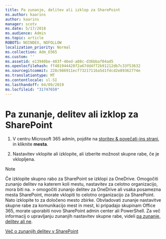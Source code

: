 ```yaml
---
title: Pa zunanje, delitev ali izklop za SharePoint
ms.author: kaarins
author: kaarins
manager: scotv
ms.date: 5/17/2018
ms.audience: Admin
ms.topic: article
ROBOTS: NOINDEX, NOFOLLOW
localization_priority: Normal
ms.collection: Adm_O365
ms.custom: ''
ms.assetid: e13940be-483f-46ed-a88c-d36bbaf04ad5
ms.openlocfilehash: ff481944428f2a67dd4f72b91212db7c33f53632
ms.sourcegitcommit: 228c986911ecf73217116a5d1fdcd2e89362774e
ms.translationtype: MT
ms.contentlocale: sl-SI
ms.lasthandoff: 04/09/2019
ms.locfileid: "31747650"
---
```

# <a name="turn-external-sharing-on-or-off-for-sharepoint"></a>Pa zunanje, delitev ali izklop za SharePoint

1. V centru Microsoft 365 admin, pojdite na [storitev &amp; povečati-ins strani](https://portal.office.com/adminportal/home#/Settings/ServicesAndAddIns), in kliknite **mesta**.
    
2. Nastavitev vklopite ali izklopite, ali izberite možnost skupne rabe, če je vklopljena.
    
> [!NOTE]
> Če izklopite skupno rabo za SharePoint se izklopi za OneDrive. Omogočiti zunanjo delitev na katerem koli mestu, nastavitev za celotno organizacijo, mora biti na. > omogočiti zunanjo delitev za OneDrive ali vsaka posamezna mesta SharePoint, morate vklopiti to celotno organizacijo za SharePoint. Nato izklopite to za določeno mesto zbirke. Obvladovati zunanje nastavitve skupne rabe za komunikacijo mest in mest, ki pripadajo skupinam Office 365, morate uporabiti novo SharePoint admin center ali PowerShell. Za več informacij o upravljanju zunanjih nastavitev skupne rabe, videli [pa zunanje, delitev ali ne](https://go.microsoft.com/fwlink/?linkid=866426). 
  
[Več o zunanjih delitev v SharePoint](https://go.microsoft.com/fwlink/?linkid=734908)
  

